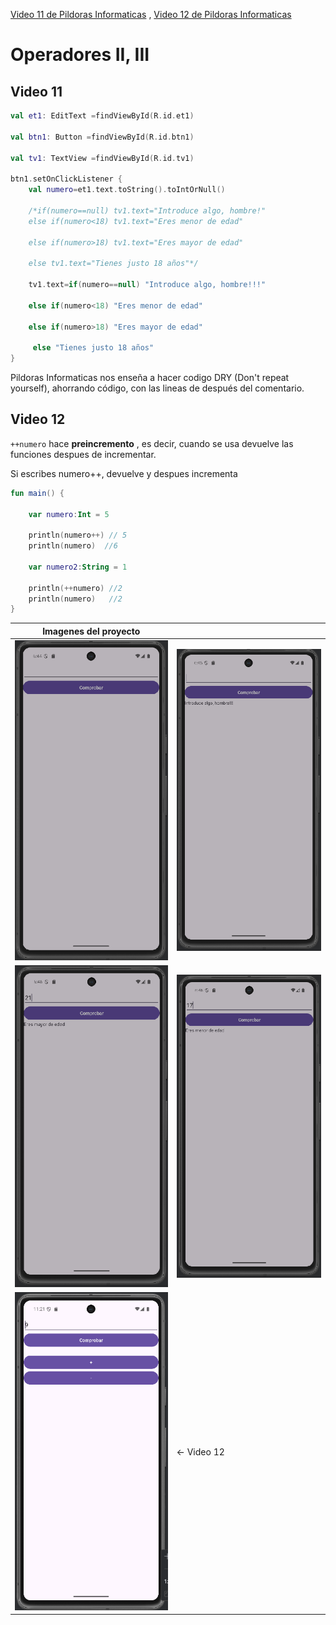 [Video 11 de Pildoras Informaticas](https://youtu.be/_OA_VdWLnCQ?si=NGLInLVPfSl4u6Kt) ,
[Video 12 de Pildoras Informaticas](https://youtu.be/0gx7pLus1dg?si=HR4WYirAPCYNaePc)

# Operadores II, III


## Video 11
```Kotlin
val et1: EditText =findViewById(R.id.et1)

val btn1: Button =findViewById(R.id.btn1)

val tv1: TextView =findViewById(R.id.tv1)

btn1.setOnClickListener {
    val numero=et1.text.toString().toIntOrNull()

    /*if(numero==null) tv1.text="Introduce algo, hombre!"
    else if(numero<18) tv1.text="Eres menor de edad"

    else if(numero>18) tv1.text="Eres mayor de edad"

    else tv1.text="Tienes justo 18 años"*/

    tv1.text=if(numero==null) "Introduce algo, hombre!!!"

    else if(numero<18) "Eres menor de edad"

    else if(numero>18) "Eres mayor de edad"

     else "Tienes justo 18 años"
}
```
Pildoras Informaticas nos enseña a hacer codigo DRY (Don't repeat yourself), ahorrando código, con las lineas de después del comentario.

## Video 12

```++numero``` hace **preincremento** , es decir, cuando se usa devuelve las funciones despues de incrementar.

Si escribes numero++, devuelve y despues incrementa

```Kotlin
fun main() {

    var numero:Int = 5

    println(numero++) // 5
    println(numero)  //6

    var numero2:String = 1

    println(++numero) //2
    println(numero)   //2
}
```

| Imagenes del proyecto                  ||
| -------------------------------------- | :------------------------------------- |
| ![Inicio app](./assets/inicial.png)    | ![Respuesta nada](./assets/nada.png)   |
| ![Respuesta mayor](./assets/mayor.png) | ![Respuesta menor](./assets/menor.png) |
| ![Video 12](./assets/video12.png)      |   <- Video 12                          |
